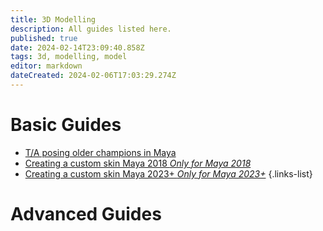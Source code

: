 ```yaml
---
title: 3D Modelling
description: All guides listed here.
published: true
date: 2024-02-14T23:09:40.858Z
tags: 3d, modelling, model
editor: markdown
dateCreated: 2024-02-06T17:03:29.274Z
---
```


# Basic Guides

- [T/A posing older champions in Maya](/specific-guide/3d-modelling/tposeoldchamps)
- [Creating a custom skin Maya 2018 *Only for Maya 2018*](/specific-guide/3d-modelling/create-customskin-maya2018)
- [Creating a custom skin Maya 2023+ *Only for Maya 2023+*](/specific-guide/3d-modelling/create-customskin-maya2023)
 {.links-list}


# Advanced Guides
